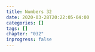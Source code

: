 ```yaml
---
title: Numbers 32
date: 2020-03-28T20:22:05-04:00
categories: []
tags: []
chapter: "032"
inprogress: false
---
```


